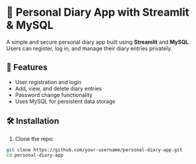 # 📓 Personal Diary App with Streamlit & MySQL

A simple and secure personal diary app built using **Streamlit** and **MySQL**. Users can register, log in, and manage their diary entries privately.

## 🚀 Features
- User registration and login
- Add, view, and delete diary entries
- Password change functionality
- Uses MySQL for persistent data storage

## 🛠️ Installation

1. Clone the repo:
```bash
git clone https://github.com/your-username/personal-diary-app.git
cd personal-diary-app
